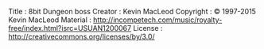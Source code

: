 Title : 8bit Dungeon boss
Creator : Kevin MacLeod
Copyright : © 1997-2015 Kevin MacLeod
Material : http://incompetech.com/music/royalty-free/index.html?isrc=USUAN1200067
License : http://creativecommons.org/licenses/by/3.0/